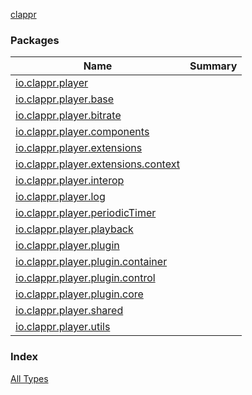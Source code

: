 [clappr](./index.md)

### Packages

| Name | Summary |
|---|---|
| [io.clappr.player](io.clappr.player/index.md) |  |
| [io.clappr.player.base](io.clappr.player.base/index.md) |  |
| [io.clappr.player.bitrate](io.clappr.player.bitrate/index.md) |  |
| [io.clappr.player.components](io.clappr.player.components/index.md) |  |
| [io.clappr.player.extensions](io.clappr.player.extensions/index.md) |  |
| [io.clappr.player.extensions.context](io.clappr.player.extensions.context/index.md) |  |
| [io.clappr.player.interop](io.clappr.player.interop/index.md) |  |
| [io.clappr.player.log](io.clappr.player.log/index.md) |  |
| [io.clappr.player.periodicTimer](io.clappr.player.periodic-timer/index.md) |  |
| [io.clappr.player.playback](io.clappr.player.playback/index.md) |  |
| [io.clappr.player.plugin](io.clappr.player.plugin/index.md) |  |
| [io.clappr.player.plugin.container](io.clappr.player.plugin.container/index.md) |  |
| [io.clappr.player.plugin.control](io.clappr.player.plugin.control/index.md) |  |
| [io.clappr.player.plugin.core](io.clappr.player.plugin.core/index.md) |  |
| [io.clappr.player.shared](io.clappr.player.shared/index.md) |  |
| [io.clappr.player.utils](io.clappr.player.utils/index.md) |  |

### Index

[All Types](alltypes/index.md)